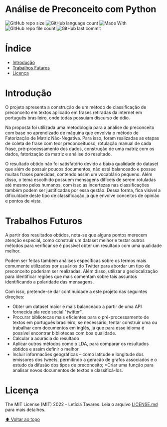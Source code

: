 # Análise de Preconceito com Python

![GitHub repo size](https://img.shields.io/github/repo-size/leticiatavaresds/Projeto-ALA?color=a21360&style=for-the-badge)
![GitHub language count](https://img.shields.io/github/languages/count/leticiatavaresds/Projeto-ALA?color=a21360&style=for-the-badge)
![Made With](https://img.shields.io/badge/Made%20With-Python;%20Jpyter%20Notebook-lightgrey?color=a21360&style=for-the-badge)
![GitHub repo file count](https://img.shields.io/github/directory-file-count/leticiatavaresds/Projeto-ALA?color=a21360&style=for-the-badge)
![GitHub last commit](https://img.shields.io/github/last-commit/leticiatavaresds/Projeto-ALA?color=a21360&style=for-the-badge)


# Índice

- [Introdução](#introdução)
- [Trabalhos Futuros](#trabalhos-futuros)
- [Licença](#licença)

# Introdução

O projeto apresenta a construção de um método de classificação de preconceito em textos aplicado em frases retiradas da internet em português brasileiro, onde todas possuiam discurso de ódio.

Na proposta foi utilizada uma metodologia para a análise do preconceito com base no aprendizado de máquina que envolvia o método de Fatorização de Matriz Não-Negativa. Para isso, foram realizadas as etapas de coleta de frase com teor preconceituoso, rotulação manual de cada frase, pré-processamento dos dados, construção de uma matriz com os dados, fatorização da matriz e análise do resultado.

O resultado obtido não foi satisfatório devido a baixa qualidade do dataset que além de possuir poucos documentos, não está balanceado e possue muitas frases parecidas, contendo assim um vocablário pequeno. Além disso, o tema escolhido possuem mensagens difíceis de serem rotuladas até mesmo pelos humanos, com isso as incertezas nas classificações também podem ser justificadas por essa qestão. Dessa forma, fica visível a dificuldade deste tipo de classificação já que envolve conceitos de opinião e pontos de vista.

# Trabalhos Futuros

A partir dos resultados obtidos, nota-se que alguns pontos merecem
atenção especial, como construir um dataset melhor e testar outros métodos para verificar se é possível obter um resultado com uma qualidade melhor.

Podem ser feitas também análises específicas sobre os termos mais comumente utilizados por usuários do Twitter para abordar um tipo de preconceito poderiam ser realizadas. Além disso, utilizar a geolocalização para identificar regiões que mais comentam sobre tais assuntos identificando a polaridade das mensagens. 

Com isso,  pretende-se dar continuidade a este projeto nas seguintes direções:

*  Obter um dataset maior e mais balanceado a partir de uma API fornecida pla rede social "twitter".
*  Procurar bibliotecas mais eficientes para o pré-processamento de textos em português brasileiro, se necessário, tentar construir uma ou trabalhar com documentos em inglês, já que para esse idioma é possível encontrar bibliotecas com boa qualidade.
* Calcular a acurácia do resultado
* Aplicar outros métodos como o LDA, para comparar os resultados obtidos e assim definir o melhor.
* Incluir informacões geográficas – como latitude e longitude dos emissores dos tweets, permitindo a geracão de grafos associados e o estudo da difusão dos tipos de preconceito;
*Criar uma função para analisar novos documentos de textos e classificá-los.

# Licença

The MIT License (MIT) 2022 - Letícia Tavares. Leia o arquivo [LICENSE.md](https://github.com/leticiatavaresds/Projeto-ALA/blob/master/LICENSE.md) para mais detalhes.

[⬆ Voltar ao topo](#análise-de-preconceito-com-python)<br>
